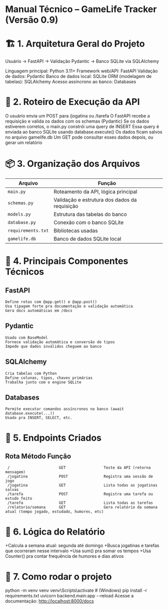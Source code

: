 # Manual Técnico – GameLife Tracker (Versão 0.9)

# 🏗️ 1. Arquitetura Geral do Projeto

Usuário → FastAPI → Validação Pydantic → Banco SQLite via SQLAlchemy

Linguagem principal: Python 3.11+
Framework web/API: FastAPI
Validação de dados: Pydantic
Banco de dados local: SQLite
ORM (modelagem de tabelas): SQLAlchemy
Acesso assíncrono ao banco: Databases

# 🧠 2. Roteiro de Execução da API

O usuário envia um POST para /jogatina ou /tarefa
O FastAPI recebe a requisição e valida os dados com os schemas (Pydantic)
Se os dados estiverem corretos, o main.py constrói uma query de INSERT
Essa query é enviada ao banco SQLite usando database.execute()
Os dados ficam salvos no arquivo gamelife.db
Um GET pode consultar esses dados depois, ou gerar um relatório

# 📦 3. Organização dos Arquivos

| Arquivo           | Função                                        |
|-------------------|-----------------------------------------------|
| `main.py`         | Roteamento da API, lógica principal           |
| `schemas.py`      | Validação e estrutura dos dados da requisição |
| `models.py`       | Estrutura das tabelas do banco                |
| `database.py`     | Conexão com o banco SQLite                    |
| `requirements.txt`| Bibliotecas usadas                            |
| `gamelife.db`     | Banco de dados SQLite local                   |


# 🧩 4. Principais Componentes Técnicos

## FastAPI
    Define rotas com @app.get() e @app.post()
    Usa tipagem forte pra documentação e validação automática
    Gera docs automáticas em /docs

## Pydantic
    Usado com BaseModel
    Fornece validação automática e conversão de tipos
    Impede que dados inválidos cheguem ao banco

## SQLAlchemy
    Cria tabelas com Python
    Define colunas, tipos, chaves primárias
    Trabalha junto com o engine SQLite

## Databases
    Permite executar comandos assíncronos no banco (await database.execute(...))
    Usado pra INSERT, SELECT, etc.

# 🧾 5. Endpoints Criados

##   Rota	                Método	            Função
     /	                    GET	                Teste da API (retorna mensagem)
     /jogatina	            POST                Registra uma sessão de jogo
     /jogatina	            GET	                Lista todas as jogatinas salvas
     /tarefa	            POST                Registra uma tarefa ou estudo feito
     /tarefa	            GET                 Lista todas as tarefas
     /relatorio/semana	    GET                 Gera relatório da semana atual (tempo jogado, estudado, humores, etc)


# 🧮 6. Lógica do Relatório

+Calcula a semana atual: segunda até domingo
+Busca jogatinas e tarefas que ocorreram nesse intervalo
+Usa sum() pra somar os tempos
+Usa Counter() pra contar frequência de humores e dias ativos

# 📌 7. Como rodar o projeto

python -m venv venv
venv\Scripts\activate  # (Windows)
pip install -r requirements.txt
uvicorn backend.main:app --reload
Acesse a documentação: [http://localhost:8000/docs](http://localhost:8000/docs)
